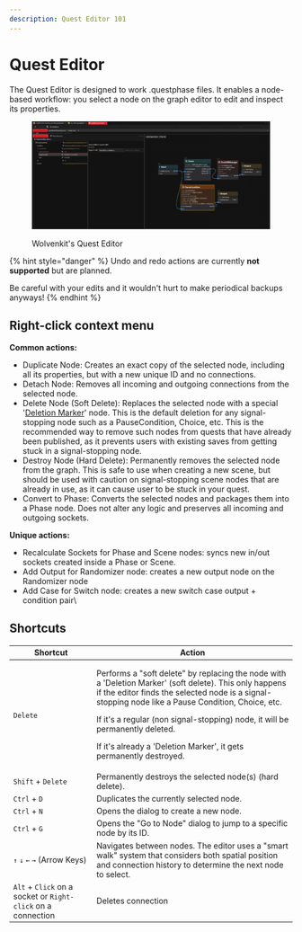 ```yaml
---
description: Quest Editor 101
---
```


# Quest Editor

The Quest Editor is designed to work .questphase files. It enables a node-based workflow: you select a node on the graph editor to edit and inspect its properties.

<figure><img src="../../.gitbook/assets/image.png" alt=""><figcaption><p>Wolvenkit's Quest Editor</p></figcaption></figure>

{% hint style="danger" %}
Undo and redo actions are currently **not supported** but are planned.&#x20;

Be careful with your edits and it wouldn't hurt to make periodical backups anyways!
{% endhint %}

## **Right-click context menu**

**Common actions:**

* Duplicate Node: Creates an exact copy of the selected node, including all its properties, but with a new unique ID and no connections.
* Detach Node: Removes all incoming and outgoing connections from the selected node.
* Delete Node (Soft Delete): Replaces the selected node with a special '[Deletion Marker](https://nativedb.red4ext.com/c/5548111434222821)' node.  This is the default deletion for any signal-stopping node such as a PauseCondition, Choice, etc. This is the recommended way to remove such nodes from quests that have already been published, as it prevents users with existing saves from getting stuck in a signal-stopping node.&#x20;
* Destroy Node (Hard Delete): Permanently removes the selected node from the graph. This is safe to use when creating a new scene, but should be used with caution on signal-stopping scene nodes that are already in use, as it can cause user to be stuck in your quest.
* Convert to Phase: Converts the selected nodes and packages them into a Phase node. Does not alter any logic and preserves all incoming and outgoing sockets.&#x20;



**Unique actions:**

* Recalculate Sockets for Phase and Scene nodes: syncs new in/out sockets created inside a Phase or Scene.
* Add Output for Randomizer node: creates a new output node on the Randomizer node
* Add Case for Switch node: creates a new switch case output + condition pair\


## Shortcuts

| Shortcut                                                     | Action                                                                                                                                                                                                                                                                                                                                                                               |
| ------------------------------------------------------------ | ------------------------------------------------------------------------------------------------------------------------------------------------------------------------------------------------------------------------------------------------------------------------------------------------------------------------------------------------------------------------------------ |
| `Delete`                                                     | <p>Performs a "soft delete" by replacing the node with a 'Deletion Marker' (soft delete). This only happens if the editor finds the selected node is a signal-stopping node like a Pause Condition, Choice, etc.</p><p>If it's a regular (non signal-stopping) node, it will be permanently deleted. </p><p>If it's already a 'Deletion Marker', it gets permanently destroyed. </p> |
| `Shift` + `Delete`                                           | Permanently destroys the selected node(s) (hard delete).                                                                                                                                                                                                                                                                                                                             |
| `Ctrl` + `D`                                                 | Duplicates the currently selected node.                                                                                                                                                                                                                                                                                                                                              |
| `Ctrl` + `N`                                                 | Opens the dialog to create a new node.                                                                                                                                                                                                                                                                                                                                               |
| `Ctrl` + `G`                                                 | Opens the "Go to Node" dialog to jump to a specific node by its ID.                                                                                                                                                                                                                                                                                                                  |
| `↑` `↓` `←` `→` (Arrow Keys)                                 | Navigates between nodes. The editor uses a "smart walk" system that considers both spatial position and connection history to determine the next node to select.                                                                                                                                                                                                                     |
| `Alt` + `Click` on a socket or `Right-click` on a connection | Deletes connection                                                                                                                                                                                                                                                                                                                                                                   |

